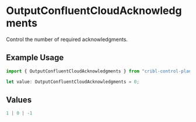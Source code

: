 # OutputConfluentCloudAcknowledgments

Control the number of required acknowledgments.

## Example Usage

```typescript
import { OutputConfluentCloudAcknowledgments } from "cribl-control-plane/models";

let value: OutputConfluentCloudAcknowledgments = 0;
```

## Values

```typescript
1 | 0 | -1
```